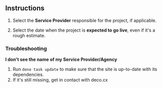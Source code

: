 ## Instructions

1. Select the **Service Provider** responsible for the project, if applicable. 

2. Select the date when the project is **expected to go live**, even if it's a rough estimate.


### Troubleshooting

**I don't see the name of my Service Provider/Agency**

1. Run `deno task update` to make sure that the site is up-to-date with its dependencies.
2. If it's still missing, get in contact with deco.cx


